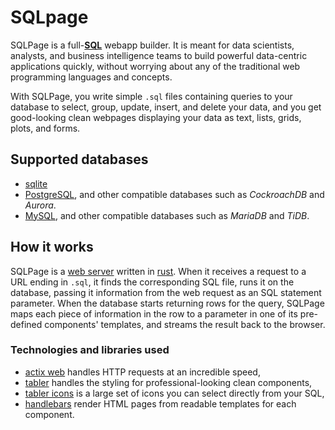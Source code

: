 # SQLpage

SQLPage is a full-[**SQL**](https://en.wikipedia.org/wiki/SQL) webapp builder.
It is meant for data scientists, analysts, and business intelligence teams
to build powerful data-centric applications quickly,
without worrying about any of the traditional web programming languages and concepts.

With SQLPage, you write simple `.sql` files containing queries to your database
to select, group, update, insert, and delete your data, and you get good-looking clean webpages
displaying your data as text, lists, grids, plots, and forms.

## Supported databases

 - [sqlite](https://www.sqlite.org/index.html)
 - [PostgreSQL](https://www.postgresql.org/), and other compatible databases such as *CockroachDB* and *Aurora*.
 - [MySQL](https://www.mysql.com/), and other compatible databases such as *MariaDB* and *TiDB*. 

## How it works

SQLPage is a [web server](https://en.wikipedia.org/wiki/Web_server) written in 
[rust](https://en.wikipedia.org/wiki/Rust_(programming_language)).
When it receives a request to a URL ending in `.sql`, it finds the corresponding
SQL file, runs it on the database,
passing it information from the web request as an SQL statement parameter.
When the database starts returning rows for the query,
SQLPage maps each piece of information in the row to a parameter 
in one of its pre-defined components' templates, and streams the result back
to the browser.

### Technologies and libraries used

 - [actix web](https://actix.rs/) handles HTTP requests at an incredible speed,
 - [tabler](https://preview.tabler.io) handles the styling for professional-looking clean components,
 - [tabler icons](https://tabler-icons.io) is a large set of icons you can select directly from your SQL,
 - [handlebars](https://handlebarsjs.com/guide/) render HTML pages from readable templates for each component.